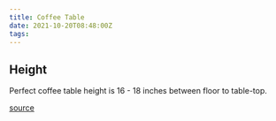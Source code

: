 ```yaml
---
title: Coffee Table
date: 2021-10-20T08:48:00Z
tags:
---
```


## Height

Perfect coffee table height is 16 - 18 inches between floor to table-top. 

[source](https://www.bobvila.com/articles/coffee-table-height/)
